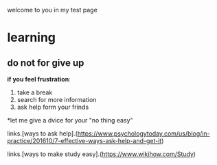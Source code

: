 welcome to you in my test page 
# learning 


## do not for give up

**if you feel frustration**:

1. take a break
1. search for more information 
1. ask help form your frinds

*let me give  a dvice for your "no thing easy"

links.[ways to ask help].(https://www.psychologytoday.com/us/blog/in-practice/201610/7-effective-ways-ask-help-and-get-it) 

links.[ways to make study easy].(https://www.wikihow.com/Study) 